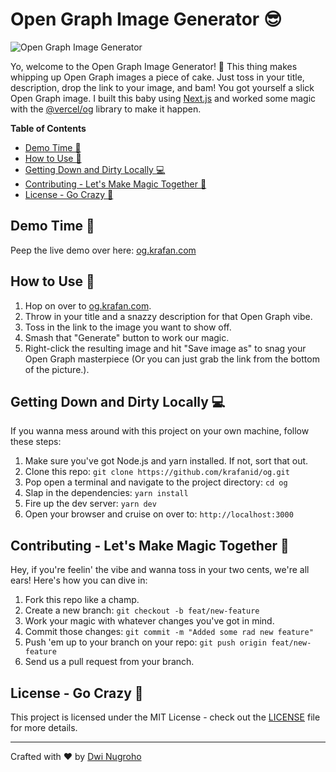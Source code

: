# Open Graph Image Generator 😎

![Open Graph Image Generator](https://og.krafan.com/api?title=Open%20Graph%20Image%20Generator%20%20%F0%9F%9A%80%20by%20Krafan&description=Generate%20stuning%20open%20graph%20image%20effortlessly!&information=og.krafan.com)

Yo, welcome to the Open Graph Image Generator! 🚀 This thing makes whipping up Open Graph images a piece of cake. Just toss in your title, description, drop the link to your image, and bam! You got yourself a slick Open Graph image. I built this baby using [Next.js](https://nextjs.org/) and worked some magic with the [@vercel/og](https://vercel.com/docs/concepts/functions/edge-functions/og-image-generation) library to make it happen.

**Table of Contents**

- [Demo Time 🎉](#demo-time-)
- [How to Use 🤙](#how-to-use-)
- [Getting Down and Dirty Locally 💻](#getting-down-and-dirty-locally-)
- [Contributing - Let's Make Magic Together 🤝](#contributing---lets-make-magic-together-)
- [License - Go Crazy 🎉](#license---go-crazy-)

## Demo Time 🎉

Peep the live demo over here: [og.krafan.com](https://og.krafan.com)

## How to Use 🤙

1. Hop on over to [og.krafan.com](https://og.krafan.com).
2. Throw in your title and a snazzy description for that Open Graph vibe.
3. Toss in the link to the image you want to show off.
4. Smash that "Generate" button to work our magic.
5. Right-click the resulting image and hit "Save image as" to snag your Open Graph masterpiece (Or you can just grab the link from the bottom of the picture.).

## Getting Down and Dirty Locally 💻

If you wanna mess around with this project on your own machine, follow these steps:

1. Make sure you've got Node.js and yarn installed. If not, sort that out.
2. Clone this repo: `git clone https://github.com/krafanid/og.git`
3. Pop open a terminal and navigate to the project directory: `cd og`
4. Slap in the dependencies: `yarn install`
5. Fire up the dev server: `yarn dev`
6. Open your browser and cruise on over to: `http://localhost:3000`

## Contributing - Let's Make Magic Together 🤝

Hey, if you're feelin' the vibe and wanna toss in your two cents, we're all ears! Here's how you can dive in:

1. Fork this repo like a champ.
2. Create a new branch: `git checkout -b feat/new-feature`
3. Work your magic with whatever changes you've got in mind.
4. Commit those changes: `git commit -m "Added some rad new feature"`
5. Push 'em up to your branch on your repo: `git push origin feat/new-feature`
6. Send us a pull request from your branch.

## License - Go Crazy 🎉

This project is licensed under the MIT License - check out the [LICENSE](LICENSE) file for more details.

---

Crafted with ❤️ by [Dwi Nugroho](https://github.com/DwiNugroho)
